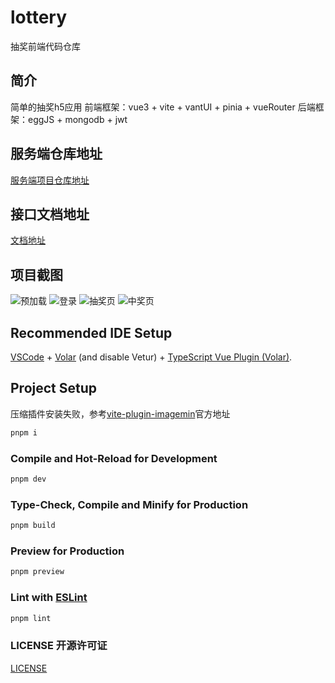 # lottery

抽奖前端代码仓库

## 简介

简单的抽奖h5应用
前端框架：vue3 + vite + vantUI + pinia + vueRouter
后端框架：eggJS + mongodb + jwt

## 服务端仓库地址

[服务端项目仓库地址](https://github.com/JadeXusq/lottery-eggjs)

## 接口文档地址

[文档地址](https://www.apifox.cn/apidoc/shared-88cc06f1-4877-4ebd-ad7e-0e426df29c9e)

## 项目截图

![预加载](./screenshot/pre-loading.jpg)
![登录](./screenshot/login.jpg)
![抽奖页](./screenshot/lottery.jpg)
![中奖页](./screenshot/success-result.jpg)

## Recommended IDE Setup

[VSCode](https://code.visualstudio.com/) + [Volar](https://marketplace.visualstudio.com/items?itemName=Vue.volar) (and disable Vetur) + [TypeScript Vue Plugin (Volar)](https://marketplace.visualstudio.com/items?itemName=Vue.vscode-typescript-vue-plugin).

## Project Setup

压缩插件安装失败，参考[vite-plugin-imagemin](https://github.com/vbenjs/vite-plugin-imagemin)官方地址

```sh
pnpm i
```

### Compile and Hot-Reload for Development

```sh
pnpm dev
```

### Type-Check, Compile and Minify for Production

```sh
pnpm build
```

### Preview for Production

```sh
pnpm preview
```

### Lint with [ESLint](https://eslint.org/)

```sh
pnpm lint
```

### LICENSE 开源许可证

[LICENSE](LICENSE)
